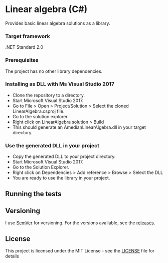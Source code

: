 # Linear algebra (C#)

Provides basic linear algebra solutions as a library.

### Target framework

.NET Standard 2.0

### Prerequisites

The project has no other library dependencies.

### Installing as DLL with Ms Visual Studio 2017

- Clone the repository to a directory.
- Start Microsoft Visual Studio 2017.
- Go to File > Open > Project/Solution > Select the cloned LinearAlgebra.csproj file.
- Go to the solution explorer.
- Right click on LinearAlgebra solution > Build
- This should generate an AmedianLinearAlgebra.dll in your target directory.

### Use the generated DLL in your project

- Copy the generated DLL to your project directory.
- Start Microsoft Visual Studio 2017.
- Go to the Solution Explorer.
- Right click on Dependencies > Add reference > Browse > Select the DLL
- You are ready to use the library in your project.

## Running the tests



## Versioning

I use [SemVer](http://semver.org/) for versioning. For the versions available, see the [releases](https://github.com/amedian/c-sharp-linear-algebra/releases). 

## License

This project is licensed under the MIT License - see the [LICENSE](LICENSE) file for details

